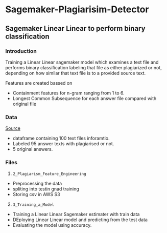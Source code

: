 # Sagemaker-Plagiarisim-Detector
## Sagemaker Linear Linear to perform binary classification

### Introduction
Training a Linear Linear sagemaker model which examines a text file and performs binary classification 
labeling that file as either plagiarized or not, depending on how similar that text file is to a provided source text. 

Features are created bassed on
- Containment features for n-gram ranging from 1 to 6.
- Longest Common Subsequence for each answer file compared with original file 

### Data 
[Source](https://s3.amazonaws.com/video.udacity-data.com/topher/2019/January/5c4147f9_data/data.zip) 
- dataframe containing 100 text files inforamtio.
- Labeled 95 answer texts with plagiarised or not.
- 5 original answers.

### Files
1. `2_Plagiarism_Feature_Engineering` 
- Preprocessing the data
- spliting into testin gnad training 
- Storing csv in AWS S3

2. `3_Training_a_Model`
- Training a Linear Linear Sagemaker estimater with train data 
- DEploying Linear Linear model and predicting from the test data
- Evaluating the model using accuracy.

